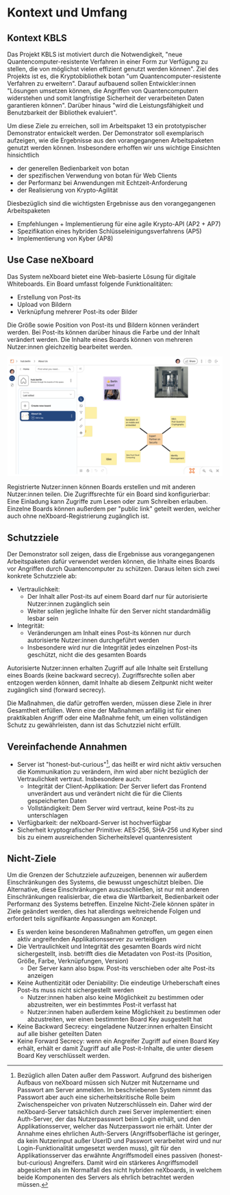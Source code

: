 # Kontext und Umfang

## Kontext KBLS

Das Projekt KBLS ist motiviert durch die Notwendigkeit, "neue Quantencomputer-resistente Verfahren in einer Form zur
Verfügung zu stellen, die von möglichst vielen effizient genutzt werden können". Ziel des Projekts ist es, die
Kryptobibliothek botan "um Quantencomputer-resistente Verfahren zu erweitern". Darauf aufbauend sollen Entwickler:innen
"Lösungen umsetzen können, die Angriffen von Quantencomputern widerstehen und somit langfristige Sicherheit der
verarbeiteten Daten garantieren können". Darüber hinaus "wird die Leistungsfähigkeit und Benutzbarkeit der Bibliothek
evaluiert".

Um diese Ziele zu erreichen, soll im Arbeitspaket 13 ein prototypischer Demonstrator entwickelt werden. Der Demonstrator
soll exemplarisch aufzeigen, wie die Ergebnisse aus den vorangegangenen Arbeitspaketen genutzt werden können.
Insbesondere erhoffen wir uns wichtige Einsichten hinsichtlich

* der generellen Bedienbarkeit von botan
* der spezifischen Verwendung von botan für Web Clients
* der Performanz bei Anwendungen mit Echtzeit-Anforderung
* der Realisierung von Krypto-Agilität

Diesbezüglich sind die wichtigsten Ergebnisse aus den vorangegangenen Arbeitspaketen

* Empfehlungen + Implementierung für eine agile Krypto-API (AP2 + AP7)
* Spezifikation eines hybriden Schlüsseleinigungsverfahrens (AP5)
* Implementierung von Kyber (AP8)

## Use Case neXboard

Das System neXboard bietet eine Web-basierte Lösung für digitale Whiteboards. Ein Board umfasst folgende
Funktionalitäten:

* Erstellung von Post-its
* Upload von Bildern
* Verknüpfung mehrerer Post-its oder Bilder

Die Größe sowie Position von Post-its und Bildern können verändert werden. Bei Post-its können darüber hinaus die
Farbe und der Inhalt verändert werden. Die Inhalte eines Boards können von mehreren Nutzer:innen gleichzeitig bearbeitet
werden.

![neXboard-Applikation](../images/01-nexboard-screenshot.png)

Registrierte Nutzer:innen können Boards erstellen und mit anderen Nutzer:innen teilen. Die Zugriffsrechte für ein Board sind
konfigurierbar: Eine Einladung kann Zugriffe zum Lesen oder zum Schreiben erlauben. Einzelne Boards können außerdem per
"public link" geteilt werden, welcher auch ohne neXboard-Registrierung zugänglich ist.

## Schutzziele

Der Demonstrator soll zeigen, dass die Ergebnisse aus vorangegangenen Arbeitspaketen dafür verwendet werden können, die
Inhalte eines Boards vor Angriffen durch Quantencomputer zu schützen. Daraus leiten sich zwei konkrete Schutzziele ab:

* Vertraulichkeit:
  * Der Inhalt aller Post-its auf einem Board darf nur für autorisierte Nutzer:innen zugänglich sein
  * Weiter sollen jegliche Inhalte für den Server nicht standardmäßig lesbar sein
* Integrität:
  * Veränderungen am Inhalt eines Post-its können nur durch autorisierte Nutzer:innen durchgeführt werden
  * Insbesondere wird nur die Integrität jedes einzelnen Post-its geschützt, nicht die des gesamten Boards

Autorisierte Nutzer:innen erhalten Zugriff auf alle Inhalte seit Erstellung eines Boards (keine backward secrecy).
Zugriffsrechte sollen aber entzogen werden können, damit Inhalte ab diesem Zeitpunkt nicht weiter zugänglich sind
(forward secrecy).

Die Maßnahmen, die dafür getroffen werden, müssen diese Ziele in ihrer Gesamtheit erfüllen. Wenn eine der Maßnahmen
anfällig ist für einen praktikablen Angriff oder eine Maßnahme fehlt, um einen vollständigen Schutz zu gewährleisten,
dann ist das Schutzziel nicht erfüllt.

## Vereinfachende Annahmen

* Server ist "honest-but-curious"[^1], das heißt er wird nicht aktiv versuchen die Kommunikation zu verändern, ihm wird aber
nicht bezüglich der Vertraulichkeit vertraut. Insbesondere auch:
  * Integrität der Client-Applikation: Der Server liefert das Frontend unverändert aus und verändert nicht die für die Clients
  gespeicherten Daten
  * Vollständigkeit: Dem Server wird vertraut, keine Post-its zu unterschlagen
* Verfügbarkeit: der neXboard-Server ist hochverfügbar
* Sicherheit kryptografischer Primitive: AES-256, SHA-256 und Kyber sind bis zu einem ausreichenden Sicherheitslevel quantenresistent

## Nicht-Ziele

Um die Grenzen der Schutzziele aufzuzeigen, benennen wir außerdem Einschränkungen des Systems, die bewusst ungeschützt
bleiben. Die Alternative, diese Einschränkungen auszuschließen, ist nur mit anderen Einschränkungen realisierbar, die
etwa die Wartbarkeit, Bedienbarkeit oder Performanz des Systems betreffen. Einzelne Nicht-Ziele können später in Ziele
geändert werden, dies hat allerdings weitreichende Folgen und erfordert teils signifikante Anpassungen am Konzept.

* Es werden keine besonderen Maßnahmen getroffen, um gegen einen aktiv angreifenden Applikationsserver zu verteidigen
* Die Vertraulichkeit und Integrität des gesamten Boards wird nicht sichergestellt, insb. betrifft dies die Metadaten von
  Post-its (Position, Größe, Farbe, Verknüpfungen, Version)
  * Der Server kann also bspw. Post-its verschieben oder alte Post-its anzeigen
* Keine Authentizität oder Deniability: Die eindeutige Urheberschaft eines Post-its muss nicht sichergestellt werden
  * Nutzer:innen haben also keine Möglichkeit zu bestimmen oder abzustreiten, wer ein bestimmtes Post-it verfasst hat
  * Nutzer:innen haben außerdem keine Möglichkeit zu bestimmen oder abzustreiten, wer einen bestimmten Board Key ausgestellt
    hat
* Keine Backward Secrecy: eingeladene Nutzer:innen erhalten Einsicht auf alle bisher geteilten Daten
* Keine Forward Secrecy: wenn ein Angreifer Zugriff auf einen Board Key erhält, erhält er damit Zugriff auf alle
  Post-it-Inhalte, die unter diesem Board Key verschlüsselt werden.

[^1]: Bezüglich allen Daten außer dem Passwort. Aufgrund des bisherigen Aufbaus von neXboard müssen sich Nutzer
mit Nutzername und Passwort am Server anmelden. Im beschriebenen System nimmt das Passwort aber auch eine sicherheitskritische
Rolle beim Zwischenspeicher von privaten Nutzerschlüsseln ein. Daher wird der neXboard-Server tatsächlich durch zwei Server
implementiert: einen Auth-Server, der das Nutzerpasswort beim Login erhält, und den Applikationsserver, welcher das Nutzerpasswort
nie erhält. Unter der Annahme eines ehrlichen Auth-Servers (Angriffsoberfläche ist geringer, da kein Nutzerinput außer UserID
und Passwort verarbeitet wird und nur Login-Funktionalität umgesetzt werden muss), gilt für den Applikationsserver das erwähnte
Angriffsmodell eines passiven (honest-but-curious) Angreifers. Damit wird ein stärkeres Angriffsmodell abgesichert als im
Normalfall des nicht hybriden neXboards, in welchem beide Komponenten des Servers als ehrlich betrachtet werden müssen.
